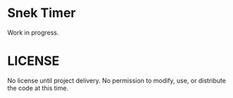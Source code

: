 # Snek Timer

Work in progress.

# LICENSE

No license until project delivery. No permission to modify, use, or distribute the code at this time.
